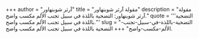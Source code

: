 +++
author = "آرثر شوبنهاور"
title = "مقولة آرثر شوبنهاور"
description = "مقولة آرثر شوبنهاور: التضحية باللذة في سبيل تجنب الألم مكسب واضح."
quote = '''التضحية باللذة في سبيل تجنب الألم مكسب واضح.''' 
slug = "التضحية-باللذة-في-سبيل-تجنب-الألم-مكسب-واضح"
+++
التضحية باللذة في سبيل تجنب الألم مكسب واضح.
